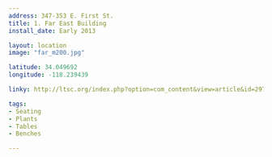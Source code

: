 ```yaml
---
address: 347-353 E. First St.
title: 1. Far East Building
install_date: Early 2013

layout: location
image: "far_m200.jpg"

latitude: 34.049692
longitude: -118.239439

linky: http://ltsc.org/index.php?option=com_content&view=article&id=297

tags:	
- Seating
- Plants
- Tables
- Benches

---
```

